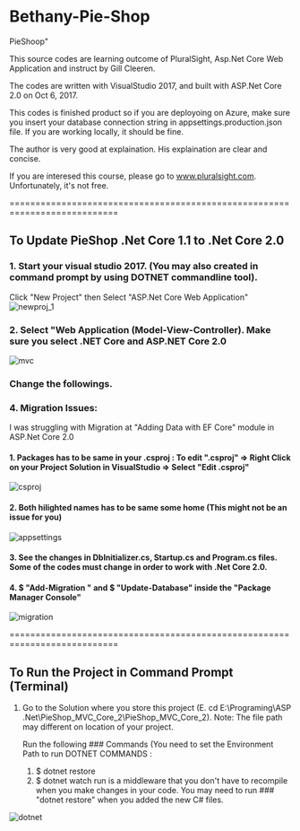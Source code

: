 # Bethany-Pie-Shop
PieShoop"

This source codes are learning outcome of PluralSight, Asp.Net Core Web Application and instruct by Gill Cleeren.

The codes are written with VisualStudio 2017, and built with ASP.Net Core 2.0 on Oct 6, 2017. 


This codes is finished product so if you are deployoing on Azure, make sure you insert your database connection string in appsettings.production.json file. If you are working locally, it should be fine.

The author is very good at explaination. His explaination are clear and concise.

If you are interesed this course, please go to www.pluralsight.com. Unfortunately, it's not free.

===========================================================================

## To Update PieShop .Net Core 1.1 to .Net Core 2.0 

### 1. Start your visual studio 2017. (You may also created in command prompt by using DOTNET commandline tool). 
Click "New Project" then Select "ASP.Net Core Web Application"
![newproj_1](https://user-images.githubusercontent.com/15990617/31258857-c33fa746-aa9e-11e7-9afe-edb4ec707d62.JPG)


### 2. Select "Web Application (Model-View-Controller). Make sure you select .NET Core and ASP.NET Core 2.0 

![mvc](https://user-images.githubusercontent.com/15990617/31258946-774fbb54-aa9f-11e7-906b-60870c653333.JPG)


### Change the followings.

### 4. Migration Issues: 

I was struggling with Migration at "Adding Data with EF Core" module in ASP.Net Core 2.0

#### 1. Packages has to be same in your .csproj : To edit ".csproj" => Right Click on your Project Solution in VisualStudio => Select "Edit <projectName>.csproj"

![csproj](https://user-images.githubusercontent.com/15990617/31258132-87caaf8a-aa99-11e7-8475-b986966677bc.JPG)


#### 2. Both hilighted names has to be same some home (This might not be an issue for you)

![appsettings](https://user-images.githubusercontent.com/15990617/31258043-ca7f2dca-aa98-11e7-9ac1-3b271933936c.JPG)


#### 3. See the changes in DbInitializer.cs, Startup.cs and Program.cs  files. Some of the codes must change in order to work with .Net Core 2.0. 

#### 4. $ "Add-Migration <Name> " and $ "Update-Database" inside the "Package Manager Console"
![migration](https://user-images.githubusercontent.com/15990617/31258398-706806c4-aa9b-11e7-9db0-3537afa76f02.JPG)

===========================================================================

## To Run the Project in Command Prompt (Terminal)
1. Go to the Solution where you store this project (E. cd E:\Programing\ASP .Net\PieShop_MVC_Core_2\PieShop_MVC_Core_2).
   Note: The file path may different on location of your project. 
   
   Run the following ### Commands (You need to set the Environment Path to run DOTNET COMMANDS  : 
      
   1. $ dotnet restore
   2. $ dotnet watch run 
      is a middleware that you don't have to recompile when you make changes in your code. You may need to run ### "dotnet restore" 
      when you added the new C# files. 
      
![dotnet](https://user-images.githubusercontent.com/15990617/31258682-688fff04-aa9d-11e7-8c7f-96597378dff9.JPG)
      




